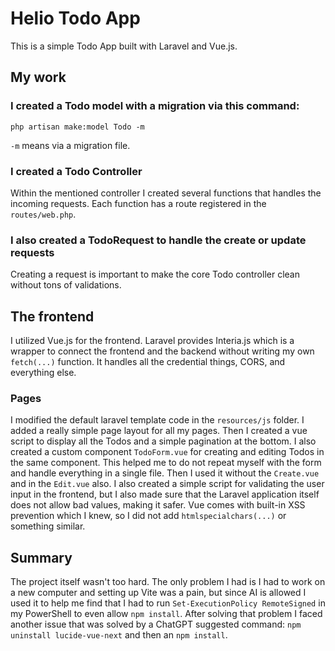 # Helio Todo App

This is a simple Todo App built with Laravel and Vue.js.

## My work

### I created a Todo model with a migration via this command:

```shell
php artisan make:model Todo -m
```

`-m` means via a migration file.

### I created a Todo Controller

Within the mentioned controller I created several functions that handles the
incoming requests. Each function has a route registered in the `routes/web.php`.

### I also created a TodoRequest to handle the create or update requests

Creating a request is important to make the core Todo controller clean
without tons of validations.

## The frontend

I utilized Vue.js for the frontend. Laravel provides Interia.js which is a
wrapper to connect the frontend and the backend without writing my own `fetch(...)` function.
It handles all the credential things, CORS, and everything else.

### Pages

I modified the default laravel template code in the `resources/js` folder. I
added a really simple page layout for all my pages. Then I created a vue script
to display all the Todos and a simple pagination at the bottom.
I also created a custom component `TodoForm.vue` for creating and editing Todos
in the same component. This helped me to do not repeat myself with the form and
handle everything in a single file. Then I used it without the `Create.vue` and
in the `Edit.vue` also.
I also created a simple script for validating the user input in the frontend, but
I also made sure that the Laravel application itself does not allow bad values,
making it safer. Vue comes with built-in XSS prevention which I knew, so I did not
add `htmlspecialchars(...)` or something similar.

## Summary

The project itself wasn't too hard. The only problem I had is I had to work
on a new computer and setting up Vite was a pain, but since AI is allowed I used it
to help me find that I had to run `Set-ExecutionPolicy RemoteSigned` in my PowerShell
to even allow `npm install`. After solving that problem I faced another issue
that was solved by a ChatGPT suggested command: `npm uninstall lucide-vue-next` 
and then an `npm install`.
